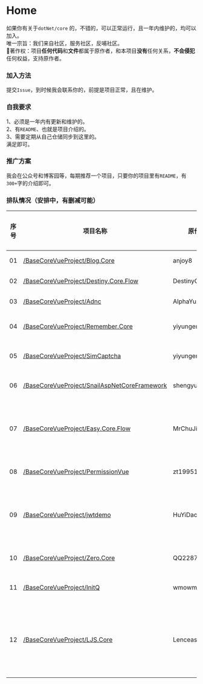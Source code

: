 # Home
如果你有关于`dotNet/core` 的，不错的，可以正常运行，且一年内维护的，均可以加入。  
唯一宗旨：我们来自社区，服务社区，反哺社区。   
🎀著作权：项目**任何代码**和**文件**都属于原作者，和本项目**没有**任何关系，**不会侵犯**任何权益，支持原作者。  


### 加入方法
提交`Issue`，到时候我会联系你的，前提是项目正常，且在维护。  

### 自我要求  
1、必须是一年内有更新和维护的。  
2、有`README`、也就是项目介绍的。  
3、需要定期从自己仓储同步到这里的。  
满足即可。  

### 推广方案
我会在公众号和博客园等，每期推荐一个项目，只要你的项目里有`README`，有`300+`字的介绍即可。 

### 排队情况（安排中，有删减可能）
|序号|项目名称|原作者|文章地址|备注|
|-|-|-|-|-|
|01|[/BaseCoreVueProject/Blog.Core](https://github.com/BaseCoreVueProject/Blog.Core)|anjoy8|[文章](https://mp.weixin.qq.com/s/lMlpsZPc-gy-MM8GEI2e5Q)|完成|
|02|[/BaseCoreVueProject/Destiny.Core.Flow](https://github.com/BaseCoreVueProject/Destiny.Core.Flow)|DestinyCore|[文章](https://mp.weixin.qq.com/s/RSn9CUKn1P59wNn29Nravw)|完成|
|03|[/BaseCoreVueProject/Adnc](https://github.com/BaseCoreVueProject/Adnc)|AlphaYu|[文章](https://mp.weixin.qq.com/s/aeiwnF4xNROlE20oxD6bTA)|完成|
|04|[/BaseCoreVueProject/Remember.Core](https://github.com/BaseCoreVueProject/Remember.Core)|yiyungent|排队中||
|05|[/BaseCoreVueProject/SimCaptcha](https://github.com/BaseCoreVueProject/SimCaptcha)|yiyungent|待发布||
|06|[/BaseCoreVueProject/SnailAspNetCoreFramework](https://github.com/BaseCoreVueProject/SnailAspNetCoreFramework)|shengyu-kmust|待发布||
|07|[/BaseCoreVueProject/Easy.Core.Flow](https://github.com/BaseCoreVueProject/Easy.Core.Flow)|MrChuJiu|-|文档不太完整|
|08|[/BaseCoreVueProject/PermissionVue](https://github.com/BaseCoreVueProject/PermissionVue)|zt199510|待发布||
|09|[/BaseCoreVueProject/jwtdemo](https://github.com/BaseCoreVueProject/jwtdemo)|HuYiDaoKing|-|需要完善文档|
|10|[/BaseCoreVueProject/Zero.Core](https://github.com/BaseCoreVueProject/Zero.Core)|QQ2287991080|待发布||
|11|[/BaseCoreVueProject/InitQ ](https://github.com/BaseCoreVueProject/InitQ)|wmowm|待发布||
|12|[/BaseCoreVueProject/LJS.Core](https://github.com/BaseCoreVueProject/LJS.Core)|Lenceas|待发布|希望再美化下文档|
